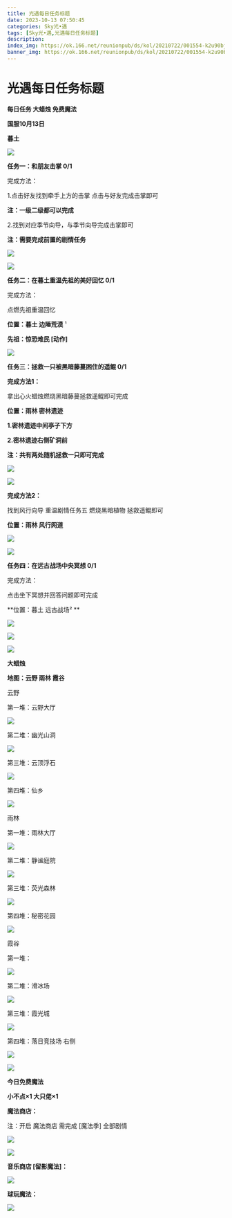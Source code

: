 ```yaml
---
title: 光遇每日任务标题
date: 2023-10-13 07:50:45
categories: Sky光•遇
tags: [Sky光•遇,光遇每日任务标题]
description: 
index_img: https://ok.166.net/reunionpub/ds/kol/20210722/001554-k2u90bj7ay.png?imageView&thumbnail=600x0&type=jpg
banner_img: https://ok.166.net/reunionpub/ds/kol/20210722/001554-k2u90bj7ay.png?imageView&thumbnail=600x0&type=jpg
---
```

# 光遇每日任务标题
**每日任务 大蜡烛 免费魔法**

 **国服10月13日**

 **暮土**

![](https://img.166.net/reunionpub/ds/kol/20231013/054058-tnsme4cz3r.png)

 **任务一：和朋友击掌 0/1**

完成方法：

1.点击好友找到牵手上方的击掌 点击与好友完成击掌即可

 **注：一级二级都可以完成**

2.找到对应季节向导，与季节向导完成击掌即可

 **注：需要完成前置的剧情任务**

![](https://img.166.net/reunionpub/ds/kol/20231013/055115-ognysre7fq.jpeg)

![](https://img.166.net/reunionpub/ds/kol/20231013/055124-2iskwogyt0.jpeg)

 **任务二：在暮土重温先祖的美好回忆 0/1**

完成方法：

点燃先祖重温回忆

 **位置：暮土 边陲荒漠** ¹

 **先祖：惊恐难民 [动作]**

![](https://img.166.net/reunionpub/ds/kol/20231013/055410-rwd7vuezqn.png)

 **任务三：拯救一只被黑暗藤蔓困住的遥鲲 0/1**

 **完成方法1：**

拿出心火蜡烛燃烧黑暗藤蔓拯救遥鲲即可完成

 **位置：雨林 密林遗迹**

 **1.密林遗迹中间亭子下方**

 **2.密林遗迹右侧矿洞前**

 **注：共有两处随机拯救一只即可完成**

![](https://img.166.net/reunionpub/ds/kol/20231013/055843-fpu4o27zhc.png)

![](https://img.166.net/reunionpub/ds/kol/20231013/055858-ekp50cohrl.png)

 **完成方法2：**

找到风行向导 重温剧情任务五 燃烧黑暗植物 拯救遥鲲即可

 **位置：雨林 风行网道**

![](https://img.166.net/reunionpub/ds/kol/20231013/055919-9sb3uv5rac.jpeg)

![](https://img.166.net/reunionpub/ds/kol/20231013/055945-58qpmzy71w.png)

 **任务四：在远古战场中央冥想 0/1**

完成方法：

点击坐下冥想并回答问题即可完成

 **位置：暮土 远古战场²  **

![](https://img.166.net/reunionpub/ds/kol/20231013/060242-0vt9gylhj4.jpeg)

![](https://img.166.net/reunionpub/ds/kol/20231013/060142-boindugle3.jpeg)

![](https://img.166.net/reunionpub/ds/kol/20231013/060255-026i4zny5c.png)

 **大蜡烛**

 **地图：云野 雨林 霞谷**

云野

第一堆：云野大厅

![](https://img.166.net/reunionpub/ds/kol/20231013/060604-9iw2seq3g1.png)

第二堆：幽光山洞

![](https://img.166.net/reunionpub/ds/kol/20231013/060627-bajurlns1h.png)

第三堆：云顶浮石

![](https://img.166.net/reunionpub/ds/kol/20231013/060643-s09dsjf3yi.png)

第四堆：仙乡

![](https://img.166.net/reunionpub/ds/kol/20231013/060702-73c4qmhrkd.png)

雨林

第一堆：雨林大厅

![](https://img.166.net/reunionpub/ds/kol/20231013/060716-sonsf7ap84.jpeg)

第二堆：静谧庭院

![](https://img.166.net/reunionpub/ds/kol/20231013/060733-dkh9eqrfyn.jpeg)

第三堆：荧光森林

![](https://img.166.net/reunionpub/ds/kol/20231013/060819-0gss45t16i.jpeg)

第四堆：秘密花园

![](https://img.166.net/reunionpub/ds/kol/20231013/060827-0u3a94hb58.jpeg)

霞谷

第一堆：

![](https://img.166.net/reunionpub/ds/kol/20231013/060843-bg0ac3qw6l.png)

第二堆：滑冰场

![](https://img.166.net/reunionpub/ds/kol/20231013/060902-zmnqe6prfk.png)

第三堆：霞光城

![](https://img.166.net/reunionpub/ds/kol/20231013/060920-v3ohl9qz1s.png)

第四堆：落日竞技场 右侧

![](https://img.166.net/reunionpub/ds/kol/20231013/060941-ojlhrsum34.png)

![](https://img.166.net/reunionpub/ds/kol/20231013/061031-92hb6c5v3p.png)

 **今日免费魔法**

 **小不点×1 大只佬×1**

 **魔法商店：**

注：开启 魔法商店 需完成 [魔法季] 全部剧情

![](https://img.166.net/reunionpub/ds/kol/20231013/061501-ib5h7g2krn.png)

![](https://img.166.net/reunionpub/ds/kol/20231013/061445-4qsy90j2os.png)

 **音乐商店 [留影魔法]：**

![](https://img.166.net/reunionpub/ds/kol/20231013/061744-6naj8sloiy.png)

 **球玩魔法：**

![](https://img.166.net/reunionpub/ds/kol/20231013/061851-cf5ndysoah.png)


